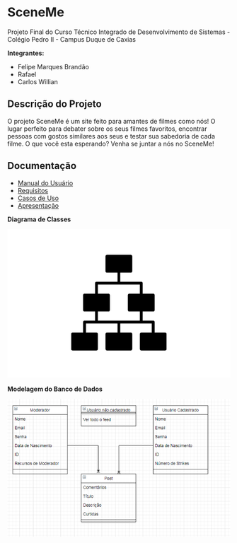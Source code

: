 # SceneMe

Projeto Final do Curso Técnico Integrado de Desenvolvimento de Sistemas - Colégio Pedro II - Campus Duque de Caxias

**Integrantes:**
 - Felipe Marques Brandão
 - Rafael
 - Carlos Willian

## Descrição do Projeto

O projeto SceneMe é um site feito para amantes de filmes como nós! 
O lugar perfeito para debater sobre os seus filmes favoritos, encontrar pessoas 
com gostos similares aos seus e testar sua sabedoria de cada filme.
O que você esta esperando? Venha se juntar a nós no SceneMe! 

## Documentação

- [Manual do Usuário](manual.md)
- [Requisitos](requisitos.md)
- [Casos de Uso](casos-de-uso.md)
- [Apresentação](apresentacao.pdf)

**Diagrama de Classes**

![Diagrama de Classes](diagrama-exemplo.png)

**Modelagem do Banco de Dados**

![Diagrama de Banco de Dados](PNGs/DiagramBD.png)
